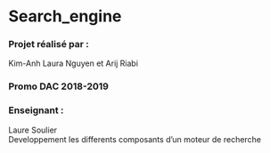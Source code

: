 # Search_engine
### Projet réalisé par :
Kim-Anh Laura Nguyen et Arij Riabi
### Promo DAC 2018-2019
### Enseignant :
Laure Soulier <br/>
Developpement les differents composants d’un moteur de recherche
